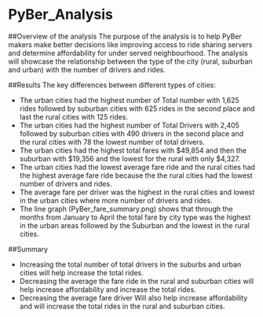 # PyBer_Analysis
##Overview of the analysis
The purpose of the analysis is to help PyBer makers make better decisions like improving access to ride sharing servers and determine affordability for under served neighbourhood. The analysis will showcase the relationship between the type of the city  (rural, suburban and urban) with the number of drivers and rides. 

##Results
The key differences between different types of cities:
- The urban cities had the highest number of Total number with 1,625 rides followed by suburban cities with 625 rides in the second place and last the rural cities with 125 rides.
- The urban cities had the highest number of Total Drivers with 2,405 followed by suburban cities with 490 drivers in the second place and the rural cities with 78 the lowest number of total drivers.
- The urban cities had the highest total fares with $49,854 and then the suburban with $19,356 and the lowest for the rural with only $4,327.
- The urban cities had the lowest average fare ride and the rural cities had the highest average fare ride because the the rural cities had the lowest number of drivers and rides.
- The average fare per driver was the highest in the rural cities and lowest in the urban cities where more number of drivers and rides.
- The line graph (PyBer_fare_summary.png) shows that through the months from January to April the total fare by city type was the highest in the urban areas followed by the Suburban and the lowest in the rural cities.

##Summary
- Increasing the total number of total drivers in the suburbs and urban cities will help increase the total rides.
- Decreasing the average the fare ride in the rural and suburban cities will help increase affordability and increase the total rides.
- Decreasing the average fare driver Will also help increase affordability and will increase the total rides in the rural and suburban cities.
